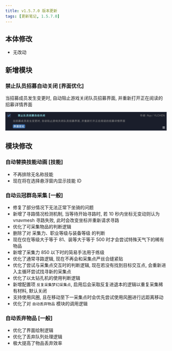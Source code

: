 ```yaml
---
title: v1.5.7.0 版本更新
tags: [更新笔记, 1.5.7.0]
---
```


## 本体修改

 - 无改动

## 新增模块

### 禁止队员招募自动关闭 [界面优化]

当招募成员发生变更时, 自动阻止游戏关闭队员招募界面, 并重新打开正在阅读的招募详情界面

![NoAutoClosePartyFinder](/assets/Changelog/1.5.7.0/NoAutoClosePartyFinder.png)

## 模块修改

### 自动替换技能动画 [技能]

- 不再排除无名称技能
- 现在将在选择悬浮窗内显示技能 ID

### 自动云冠群岛采集 [一般]

- 修复了部分情况下无法正常下坐骑的问题
- 新增了寻路情况检测机制, 当等待开始寻路时, 若 10 秒内坐标无变动则认为 vnavmesh 寻路失败, 此时会改变坐标并重新请求寻路
- 优化了可采集物品的判断逻辑
- 删除了对 采集力、职业等级与装备等级 的判断
- 现在仅在等级大于等于 81、装等大于等于 500 时才会尝试特殊天气下的稀有物品
- 新增了采集力 850 以下时的简易手法用于练级
- 优化了通常寻路逻辑, 现在不再会和采集点严丝合缝紧贴
- 优化了尝试与采集点交互时的判断逻辑, 现在若没有找到目标交互点, 会重新进入主循环尝试找寻新的采集点
- 优化了以太钻孔机的使用判断逻辑
- 新增配置项 `反复采集梦幻采集点`, 启用后会采取反复进退本的逻辑以重复采集稀有材料, 默认关闭
- 支持使用风圈, 且在移动至下一采集点时会优先尝试使用风圈进行远距离移动
- 优化了对 `自动丢弃物品` 模块的调用逻辑

### 自动丢弃物品 [一般]

- 优化了界面绘制逻辑
- 优化了丢弃队列处理逻辑
- 极大提高了物品丢弃效率